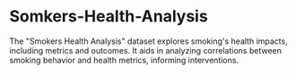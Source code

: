 # Somkers-Health-Analysis
The "Smokers Health Analysis" dataset explores smoking's health impacts, including metrics and outcomes. It aids in analyzing correlations between smoking behavior and health metrics, informing interventions.
